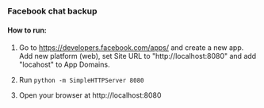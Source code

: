 ### Facebook chat backup

#### How to run:

1. Go to https://developers.facebook.com/apps/ and create a new app. Add new platform (web), set Site URL to "http://localhost:8080" and add "locahost" to App Domains.

2. Run `python -m SimpleHTTPServer 8080`

3. Open your browser at http://localhost:8080
